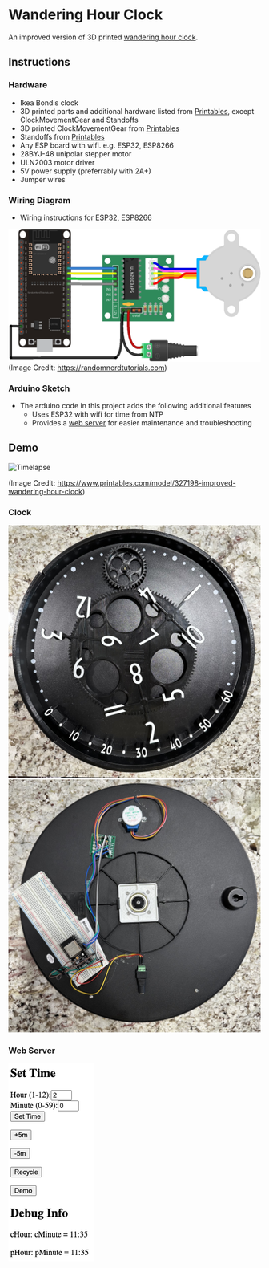 # Wandering Hour Clock

An improved version of 3D printed [wandering hour clock](https://www.printables.com/model/327198-improved-wandering-hour-clock).

## Instructions

### Hardware
- Ikea Bondis clock
- 3D printed parts and additional hardware listed from [Printables](https://www.printables.com/model/327198-improved-wandering-hour-clock), except ClockMovementGear and Standoffs
- 3D printed ClockMovementGear from [Printables](https://www.printables.com/model/429804-wandering-hour-clock-with-stepper-motor)
- Standoffs from [Printables](https://www.printables.com/model/476980-wandering-hour-clock-w-arduino-wifi-stepper-motor-)
- Any ESP board with wifi. e.g. ESP32, ESP8266
- 28BYJ-48 unipolar stepper motor
- ULN2003 motor driver
- 5V power supply (preferrably with 2A+)
- Jumper wires

### Wiring Diagram
- Wiring instructions for [ESP32](https://randomnerdtutorials.com/esp32-stepper-motor-28byj-48-uln2003/), [ESP8266](https://randomnerdtutorials.com/esp8266-nodemcu-stepper-motor-28byj-48-uln2003/)

![Wiring Diagram](images/ESP32-Stepper-Motor-Schematic-Diagram-Wiring_bb.webp)
(Image Credit: https://randomnerdtutorials.com)

### Arduino Sketch
- The arduino code in this project adds the following additional features
  - Uses ESP32 with wifi for time from NTP
  - Provides a [web server](#web-server) for easier maintenance and troubleshooting

## Demo
![Timelapse](images/front_slower_small.gif)

(Image Credit: https://www.printables.com/model/327198-improved-wandering-hour-clock)
### Clock
![Front](images/clock_front.jpg)
![Back](images/clock_back.jpg)

### Web Server
![Web Server](images/web_server.png)
